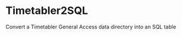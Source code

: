 Timetabler2SQL
==============

Convert a Timetabler General Access data directory into an SQL table
